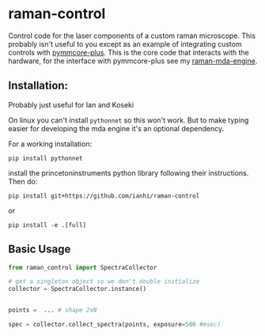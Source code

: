 # raman-control

Control code for the laser components of a custom raman microscope. This probably isn't useful to you except as an example of integrating custom controls with [pymmcore-plus](https://pymmcore-plus.readthedocs.io/en/latest/). This is the core code that interacts with the hardware, for the interface with pymmcore-plus see my [raman-mda-engine](https://github.com/ianhi/raman-mda-engine#raman-mda-engine).


## Installation:
Probably just useful for Ian and Koseki

On linux you can't install `pythonnet` so this won't work. But to make typing easier for developing the mda engine it's an optional dependency.

For a working installation:

`pip install pythonnet`

install the princetoninstruments python library following their instructions. Then do:

`pip install git+https://github.com/ianhi/raman-control`

or

`pip install -e .[full]`

## Basic Usage

```python
from raman_control import SpectraCollector

# get a singleton object so we don't double initialize
collector = SpectraCollector.instance()


points =  ... # shape 2xN

spec = collector.collect_spectra(points, exposure=500 #msec)
```
